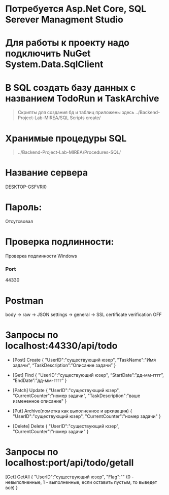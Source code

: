 # Потребуется Asp.Net Core, SQL Serever Managment Studio
# Для работы к проекту надо подключить NuGet System.Data.SqlClient
# В SQL создать базу данных с названием TodoRun и TaskArchive
> Скрипты для создания бд и таблиц приложены здесь
../Backend-Project-Lab-MIREA/SQL Scripts create/
# Хранимые процедуры SQL
> ../Backend-Project-Lab-MIREA/Procedures-SQL/
# Название сервера
DESKTOP-GSFVRI0
# Пароль:
Отсутсвовал
# Проверка подлинности: 
Проверка подлинности Windows
### Port
44330
# Postman
body -> raw -> JSON
settings -> general -> SSL certificate verification OFF
# Запросы по localhost:44330/api/todo
- [Post] Create 
{
"UserID":"существующий юзер",
"TaskName":"Имя задачи",
“TaskDescription”:”Описание задачи”
}
- [Get] Find 
{
"UserID":"существующий юзер",
“StartDate”:”дд-мм-гггг”,
“EndDate”:”дд-мм-гггг”
}

- [Patch] Update 
{
"UserID":"существующий юзер",
"CurrentCounter":"номер задачи",
"TaskDescription":"ваше измененное описание"
}

- [Put] Archive(пометка как выполненное и архивация) 
{
"UserID":"существующий юзер",
"CurrentCounter":"номер задачи"
}

- [Delete] Delete 
{
"UserID":"существующий юзер",
"CurrentCounter":"номер задачи"
}

# Запросы по localhost:port/api/todo/getall
[Get] GetAll 
{
"UserID":"существующий юзер",
"Flag":""  (0 - невыполненные, 1 - выполненные, если оставить пустым, то выведет всё)
}
